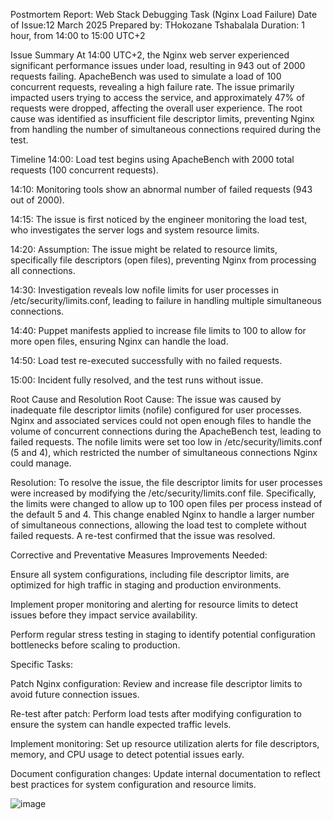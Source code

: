  Postmortem Report: Web Stack Debugging Task (Nginx Load Failure)
Date of Issue:12 March 2025
Prepared by: THokozane Tshabalala
Duration: 1 hour, from 14:00 to 15:00 UTC+2

Issue Summary
At 14:00 UTC+2, the Nginx web server experienced significant performance issues under load, resulting in 943 out of 2000 requests failing. ApacheBench was used to simulate a load of 100 concurrent requests, revealing a high failure rate. The issue primarily impacted users trying to access the service, and approximately 47% of requests were dropped, affecting the overall user experience. The root cause was identified as insufficient file descriptor limits, preventing Nginx from handling the number of simultaneous connections required during the test.

Timeline
14:00: Load test begins using ApacheBench with 2000 total requests (100 concurrent requests).

14:10: Monitoring tools show an abnormal number of failed requests (943 out of 2000).

14:15: The issue is first noticed by the engineer monitoring the load test, who investigates the server logs and system resource limits.

14:20: Assumption: The issue might be related to resource limits, specifically file descriptors (open files), preventing Nginx from processing all connections.

14:30: Investigation reveals low nofile limits for user processes in /etc/security/limits.conf, leading to failure in handling multiple simultaneous connections.

14:40: Puppet manifests applied to increase file limits to 100 to allow for more open files, ensuring Nginx can handle the load.

14:50: Load test re-executed successfully with no failed requests.

15:00: Incident fully resolved, and the test runs without issue.

Root Cause and Resolution
Root Cause: The issue was caused by inadequate file descriptor limits (nofile) configured for user processes. Nginx and associated services could not open enough files to handle the volume of concurrent connections during the ApacheBench test, leading to failed requests. The nofile limits were set too low in /etc/security/limits.conf (5 and 4), which restricted the number of simultaneous connections Nginx could manage.

Resolution: To resolve the issue, the file descriptor limits for user processes were increased by modifying the /etc/security/limits.conf file. Specifically, the limits were changed to allow up to 100 open files per process instead of the default 5 and 4. This change enabled Nginx to handle a larger number of simultaneous connections, allowing the load test to complete without failed requests. A re-test confirmed that the issue was resolved.

Corrective and Preventative Measures
Improvements Needed:

Ensure all system configurations, including file descriptor limits, are optimized for high traffic in staging and production environments.

Implement proper monitoring and alerting for resource limits to detect issues before they impact service availability.

Perform regular stress testing in staging to identify potential configuration bottlenecks before scaling to production.

Specific Tasks:

Patch Nginx configuration: Review and increase file descriptor limits to avoid future connection issues.


Re-test after patch: Perform load tests after modifying configuration to ensure the system can handle expected traffic levels.

Implement monitoring: Set up resource utilization alerts for file descriptors, memory, and CPU usage to detect potential issues early.

Document configuration changes: Update internal documentation to reflect best practices for system configuration and resource limits.

![image](https://github.com/user-attachments/assets/1aa63d10-53c7-4f5d-a0db-038fd122fee2)

